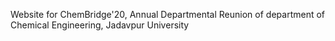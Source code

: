 Website for ChemBridge'20, Annual Departmental Reunion of department of Chemical Engineering, Jadavpur University
